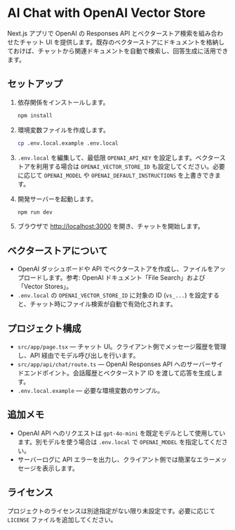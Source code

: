 # AI Chat with OpenAI Vector Store

Next.js アプリで OpenAI の Responses API とベクターストア検索を組み合わせたチャット UI を提供します。既存のベクターストアにドキュメントを格納しておけば、チャットから関連ドキュメントを自動で検索し、回答生成に活用できます。

## セットアップ

1. 依存関係をインストールします。

   ```bash
   npm install
   ```

2. 環境変数ファイルを作成します。

   ```bash
   cp .env.local.example .env.local
   ```

3. `.env.local` を編集して、最低限 `OPENAI_API_KEY` を設定します。ベクターストアを利用する場合は `OPENAI_VECTOR_STORE_ID` も設定してください。必要に応じて `OPENAI_MODEL` や `OPENAI_DEFAULT_INSTRUCTIONS` を上書きできます。

4. 開発サーバーを起動します。

   ```bash
   npm run dev
   ```

5. ブラウザで [http://localhost:3000](http://localhost:3000) を開き、チャットを開始します。

## ベクターストアについて

- OpenAI ダッシュボードや API でベクターストアを作成し、ファイルをアップロードします。参考: OpenAI ドキュメント「File Search」および「Vector Stores」。
- `.env.local` の `OPENAI_VECTOR_STORE_ID` に対象の ID (`vs_...`) を設定すると、チャット時にファイル検索が自動で有効化されます。

## プロジェクト構成

- `src/app/page.tsx` — チャット UI。クライアント側でメッセージ履歴を管理し、API 経由でモデル呼び出しを行います。
- `src/app/api/chat/route.ts` — OpenAI Responses API へのサーバーサイドエンドポイント。会話履歴とベクターストア ID を渡して応答を生成します。
- `.env.local.example` — 必要な環境変数のサンプル。

## 追加メモ

- OpenAI API へのリクエストは `gpt-4o-mini` を既定モデルとして使用しています。別モデルを使う場合は `.env.local` で `OPENAI_MODEL` を指定してください。
- サーバーログに API エラーを出力し、クライアント側では簡潔なエラーメッセージを表示します。

## ライセンス

プロジェクトのライセンスは別途指定がない限り未設定です。必要に応じて `LICENSE` ファイルを追加してください。

